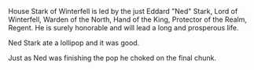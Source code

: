 House Stark of Winterfell is led by the just Eddard "Ned" Stark, Lord of
Winterfell, Warden of the North, Hand of the King, Protector of the Realm,
Regent.  He is surely honorable and will lead a long and prosperous life.

Ned Stark ate a lollipop and it was good.

Just as Ned was finishing the pop he choked on the final chunk.
